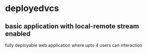 # deployedvcs

## basic application with local-remote stream enabled

fully deployable web application where upto 4 users can interaction
